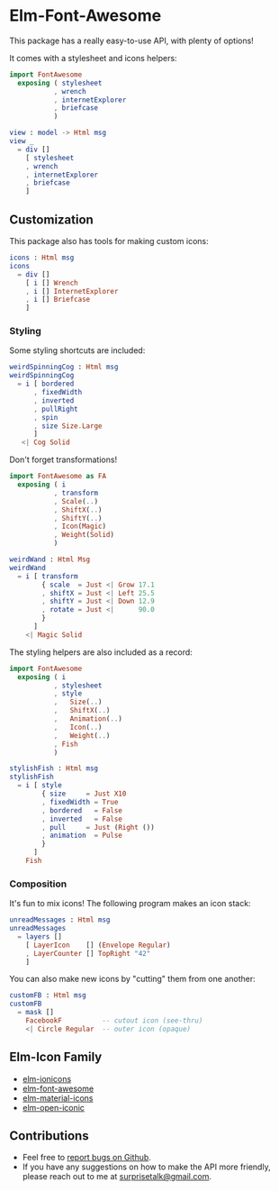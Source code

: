 
# Elm-Font-Awesome

This package has a really easy-to-use API, with plenty of options!

It comes with a stylesheet and icons helpers:
```elm
import FontAwesome
  exposing ( stylesheet
           , wrench
           , internetExplorer
           , briefcase
           )

view : model -> Html msg
view _
  = div []
    [ stylesheet
    , wrench
    , internetExplorer
    , briefcase
    ]
```


## Customization

This package also has tools for making custom icons:
```elm
icons : Html msg
icons
  = div []
    [ i [] Wrench
    , i [] InternetExplorer
    , i [] Briefcase
    ]
```


### Styling

Some styling shortcuts are included:
```elm
weirdSpinningCog : Html msg
weirdSpinningCog 
  = i [ bordered
      , fixedWidth
      , inverted
      , pullRight
      , spin
      , size Size.Large
      ]
   <| Cog Solid
```

Don't forget transformations!
```elm
import FontAwesome as FA
  exposing ( i
           , transform
           , Scale(..)
           , ShiftX(..)
           , ShiftY(..)
           , Icon(Magic)
           , Weight(Solid)
           )

weirdWand : Html Msg
weirdWand
  = i [ transform
        { scale  = Just <| Grow 17.1
        , shiftX = Just <| Left 25.5
        , shiftY = Just <| Down 12.9
        , rotate = Just <|      90.0
        }
      ]
    <| Magic Solid
```


The styling helpers are also included as a record:
```elm
import FontAwesome
  exposing ( i
           , stylesheet
           , style
           ,   Size(..)
           ,   ShiftX(..)
           ,   Animation(..)
           ,   Icon(..)
           ,   Weight(..)
           , Fish
           )

stylishFish : Html msg
stylishFish
  = i [ style 
        { size     = Just X10
        , fixedWidth = True
        , bordered   = False
        , inverted   = False
        , pull     = Just (Right ())
        , animation  = Pulse
        }
      ]
    Fish
```


### Composition

It's fun to mix icons! The following program makes an icon stack:
```elm
unreadMessages : Html msg
unreadMessages
  = layers []
    [ LayerIcon    [] (Envelope Regular)
    , LayerCounter [] TopRight "42"
    ]
```

You can also make new icons by "cutting" them from one another:
```elm
customFB : Html msg
customFB
  = mask []
    FacebookF          -- cutout icon (see-thru)
    <| Circle Regular  -- outer icon (opaque)
```


## Elm-Icon Family
- [elm-ionicons](http:/package.elm-lang.org/packages/surprisetalk/elm-ionicons/latest)
- [elm-font-awesome](http:/package.elm-lang.org/packages/surprisetalk/elm-font-awesome/latest)
- [elm-material-icons](http:/package.elm-lang.org/packages/surprisetalk/elm-material-icons/latest)
- [elm-open-iconic](http:/package.elm-lang.org/packages/surprisetalk/elm-open-iconic/latest)

## Contributions
- Feel free to [report bugs on Github](https:/github.com/surprisetalk/elm-icon/issues).
- If you have any suggestions on how to make the API more friendly, please reach out to me at [surprisetalk@gmail.com](surprisetalk@gmail.com).

